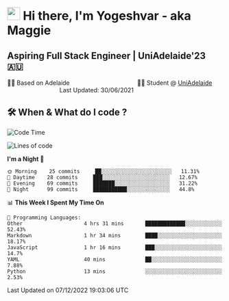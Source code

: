 <h1><img src="https://emojis.slackmojis.com/emojis/images/1531849430/4246/blob-sunglasses.gif?1531849430" width="30"/> Hi there, I'm Yogeshvar - aka Maggie</h1>

## Aspiring Full Stack Engineer | UniAdelaide'23 🇦🇺  
🏂🏻  Based on Adelaide &nbsp;&nbsp;&nbsp;&nbsp;&nbsp;&nbsp;&nbsp;&nbsp;&nbsp;&nbsp;&nbsp;&nbsp;&nbsp;&nbsp;&nbsp;&nbsp;&nbsp;&nbsp;&nbsp;&nbsp;&nbsp;&nbsp;&nbsp;&nbsp;&nbsp;&nbsp;&nbsp;&nbsp;&nbsp;&nbsp;&nbsp;&nbsp;&nbsp;&nbsp;&nbsp;&nbsp;&nbsp;&nbsp;&nbsp;👨‍💻 Student @ [UniAdelaide](https://www.adelaide.edu.au)   &nbsp;&nbsp;&nbsp;&nbsp;&nbsp;&nbsp;&nbsp;&nbsp;&nbsp;&nbsp;&nbsp;&nbsp;&nbsp;&nbsp;&nbsp;&nbsp;&nbsp;&nbsp;&nbsp;&nbsp;&nbsp;&nbsp;&nbsp;&nbsp;&nbsp;&nbsp;&nbsp;&nbsp;&nbsp;&nbsp;&nbsp;Last Updated: 30/06/2021

## 🛠 When & What do I code ?  

<!--START_SECTION:waka-->
![Code Time](http://img.shields.io/badge/Code%20Time-1%2C858%20hrs%2046%20mins-blue)

![Lines of code](https://img.shields.io/badge/From%20Hello%20World%20I%27ve%20Written-2%20Million%20lines%20of%20code-blue)

**I'm a Night 🦉** 

```text
🌞 Morning    25 commits     ██░░░░░░░░░░░░░░░░░░░░░░░   11.31% 
🌆 Daytime    28 commits     ███░░░░░░░░░░░░░░░░░░░░░░   12.67% 
🌃 Evening    69 commits     ███████░░░░░░░░░░░░░░░░░░   31.22% 
🌙 Night      99 commits     ███████████░░░░░░░░░░░░░░   44.8%

```


📊 **This Week I Spent My Time On** 

```text
💬 Programming Languages: 
Other                    4 hrs 31 mins       █████████████░░░░░░░░░░░░   52.43% 
Markdown                 1 hr 34 mins        ████░░░░░░░░░░░░░░░░░░░░░   18.17% 
JavaScript               1 hr 16 mins        ███░░░░░░░░░░░░░░░░░░░░░░   14.7% 
YAML                     40 mins             ██░░░░░░░░░░░░░░░░░░░░░░░   7.88% 
Python                   13 mins             ░░░░░░░░░░░░░░░░░░░░░░░░░   2.53%

```


 Last Updated on 07/12/2022 19:03:06 UTC
<!--END_SECTION:waka-->

